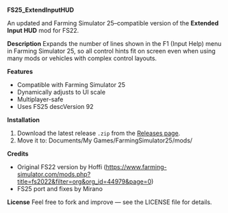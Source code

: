 **FS25_ExtendInputHUD**

An updated and Farming Simulator 25–compatible version of the **Extended Input HUD** mod for FS22.

**Description**
Expands the number of lines shown in the F1 (Input Help) menu in Farming Simulator 25, so all control hints fit on screen even when using many mods or vehicles with complex control layouts.

**Features**
- Compatible with Farming Simulator 25
- Dynamically adjusts to UI scale
- Multiplayer-safe
- Uses FS25 descVersion 92

**Installation**
1. Download the latest release `.zip` from the [Releases page](../../releases).
2. Move it to: Documents/My Games/FarmingSimulator25/mods/

**Credits**
- Original FS22 version by Hoffi (https://www.farming-simulator.com/mods.php?title=fs2022&filter=org&org_id=44979&page=0)
- FS25 port and fixes by Mirano

**License**
Feel free to fork and improve — see the LICENSE file for details.
